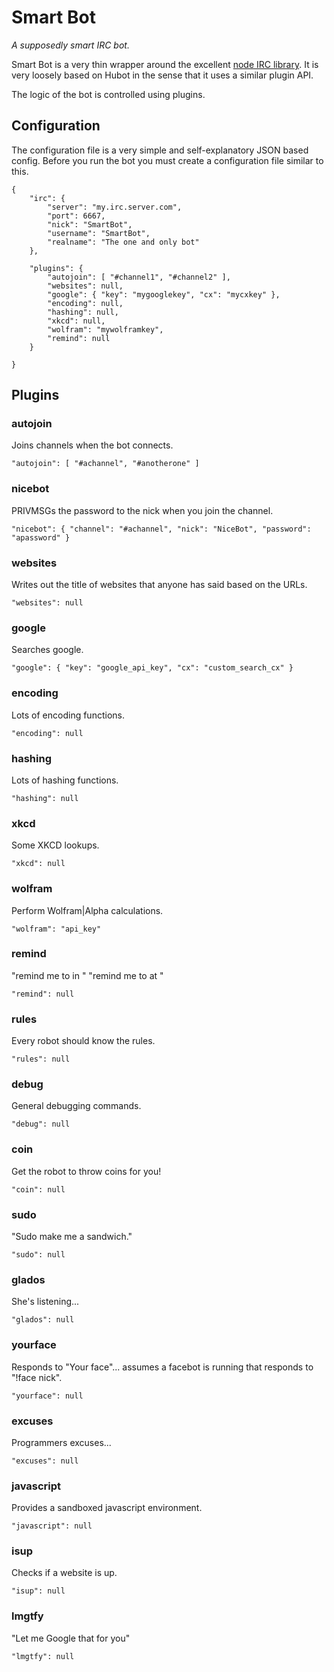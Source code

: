 # Smart Bot

_A supposedly smart IRC bot._

Smart Bot is a very thin wrapper around the excellent [node IRC library][0]. It
is very loosely based on Hubot in the sense that it uses a similar plugin API.

The logic of the bot is controlled using plugins.

## Configuration

The configuration file is a very simple and self-explanatory JSON based config.
Before you run the bot you must create a configuration file similar to this.

	{
		"irc": {
			"server": "my.irc.server.com",
			"port": 6667,
			"nick": "SmartBot",
			"username": "SmartBot",
			"realname": "The one and only bot"
		},

		"plugins": {
			"autojoin": [ "#channel1", "#channel2" ],
			"websites": null,
			"google": { "key": "mygooglekey", "cx": "mycxkey" },
			"encoding": null,
			"hashing": null,
			"xkcd": null,
			"wolfram": "mywolframkey",
			"remind": null
		}

	}

## Plugins

### autojoin

Joins channels when the bot connects.

	"autojoin": [ "#achannel", "#anotherone" ]

### nicebot

PRIVMSGs the password to the nick when you join the channel.

	"nicebot": { "channel": "#achannel", "nick": "NiceBot", "password": "apassword" }

### websites

Writes out the title of websites that anyone has said based on the URLs.

	"websites": null

### google

Searches google.

	"google": { "key": "google_api_key", "cx": "custom_search_cx" }

### encoding

Lots of encoding functions.

	"encoding": null

### hashing

Lots of hashing functions.

	"hashing": null

### xkcd

Some XKCD lookups.

	"xkcd": null

### wolfram

Perform Wolfram|Alpha calculations.

	"wolfram": "api_key"

### remind

"remind me to <action> in <time>"
"remind me to <action> at <time>"

	"remind": null

### rules

Every robot should know the rules.

	"rules": null

### debug

General debugging commands.

	"debug": null

### coin

Get the robot to throw coins for you!

	"coin": null

### sudo

"Sudo make me a sandwich."

	"sudo": null

### glados

She's listening...

	"glados": null

### yourface

Responds to "Your face"... assumes a facebot is running that responds to "!face nick".

	"yourface": null

### excuses

Programmers excuses...

	"excuses": null

### javascript

Provides a sandboxed javascript environment.

	"javascript": null

### isup

Checks if a website is up.

	"isup": null

### lmgtfy

"Let me Google that for you"

	"lmgtfy": null

[0]: https://github.com/martynsmith/node-irc
